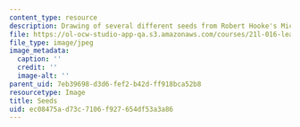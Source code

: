```yaml
---
content_type: resource
description: Drawing of several different seeds from Robert Hooke's Micrographia.
file: https://ol-ocw-studio-app-qa.s3.amazonaws.com/courses/21l-016-learning-from-the-past-drama-science-performance-spring-2009/ec08475ad73c7106f927654df53a3a86_seeds.jpg
file_type: image/jpeg
image_metadata:
  caption: ''
  credit: ''
  image-alt: ''
parent_uid: 7eb39698-d3d6-fef2-b42d-ff918bca52b8
resourcetype: Image
title: Seeds
uid: ec08475a-d73c-7106-f927-654df53a3a86
---
```

